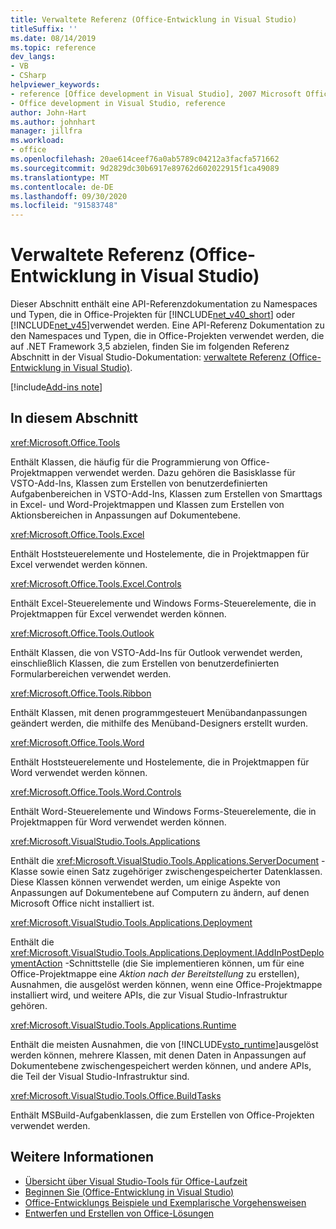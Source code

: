 ```yaml
---
title: Verwaltete Referenz (Office-Entwicklung in Visual Studio)
titleSuffix: ''
ms.date: 08/14/2019
ms.topic: reference
dev_langs:
- VB
- CSharp
helpviewer_keywords:
- reference [Office development in Visual Studio], 2007 Microsoft Office system
- Office development in Visual Studio, reference
author: John-Hart
ms.author: johnhart
manager: jillfra
ms.workload:
- office
ms.openlocfilehash: 20ae614ceef76a0ab5789c04212a3facfa571662
ms.sourcegitcommit: 9d2829dc30b6917e89762d602022915f1ca49089
ms.translationtype: MT
ms.contentlocale: de-DE
ms.lasthandoff: 09/30/2020
ms.locfileid: "91583748"
---
```

# <a name="managed-reference-office-development-in-visual-studio"></a>Verwaltete Referenz (Office-Entwicklung in Visual Studio)
  Dieser Abschnitt enthält eine API-Referenzdokumentation zu Namespaces und Typen, die in Office-Projekten für [!INCLUDE[net_v40_short](../sharepoint/includes/net-v40-short-md.md)] oder [!INCLUDE[net_v45](includes/net-v45-md.md)]verwendet werden. Eine API-Referenz Dokumentation zu den Namespaces und Typen, die in Office-Projekten verwendet werden, die auf .NET Framework 3,5 abzielen, finden Sie im folgenden Referenz Abschnitt in der Visual Studio-Dokumentation: [verwaltete Referenz (Office-Entwicklung in Visual Studio)](managed-reference-office-development-in-visual-studio.md).

[!include[Add-ins note](includes/addinsnote.md)]

## <a name="in-this-section"></a>In diesem Abschnitt
 <xref:Microsoft.Office.Tools>

 Enthält Klassen, die häufig für die Programmierung von Office-Projektmappen verwendet werden. Dazu gehören die Basisklasse für VSTO-Add-Ins, Klassen zum Erstellen von benutzerdefinierten Aufgabenbereichen in VSTO-Add-Ins, Klassen zum Erstellen von Smarttags in Excel- und Word-Projektmappen und Klassen zum Erstellen von Aktionsbereichen in Anpassungen auf Dokumentebene.

 <xref:Microsoft.Office.Tools.Excel>

 Enthält Hoststeuerelemente und Hostelemente, die in Projektmappen für Excel verwendet werden können.

 <xref:Microsoft.Office.Tools.Excel.Controls>

 Enthält Excel-Steuerelemente und Windows Forms-Steuerelemente, die in Projektmappen für Excel verwendet werden können.

 <xref:Microsoft.Office.Tools.Outlook>

 Enthält Klassen, die von VSTO-Add-Ins für Outlook verwendet werden, einschließlich Klassen, die zum Erstellen von benutzerdefinierten Formularbereichen verwendet werden.

 <xref:Microsoft.Office.Tools.Ribbon>

 Enthält Klassen, mit denen programmgesteuert Menübandanpassungen geändert werden, die mithilfe des Menüband-Designers erstellt wurden.

 <xref:Microsoft.Office.Tools.Word>

 Enthält Hoststeuerelemente und Hostelemente, die in Projektmappen für Word verwendet werden können.

 <xref:Microsoft.Office.Tools.Word.Controls>

 Enthält Word-Steuerelemente und Windows Forms-Steuerelemente, die in Projektmappen für Word verwendet werden können.

 <xref:Microsoft.VisualStudio.Tools.Applications>

 Enthält die <xref:Microsoft.VisualStudio.Tools.Applications.ServerDocument> -Klasse sowie einen Satz zugehöriger zwischengespeicherter Datenklassen. Diese Klassen können verwendet werden, um einige Aspekte von Anpassungen auf Dokumentebene auf Computern zu ändern, auf denen Microsoft Office nicht installiert ist.

 <xref:Microsoft.VisualStudio.Tools.Applications.Deployment>

 Enthält die <xref:Microsoft.VisualStudio.Tools.Applications.Deployment.IAddInPostDeploymentAction> -Schnittstelle (die Sie implementieren können, um für eine Office-Projektmappe eine *Aktion nach der Bereitstellung* zu erstellen), Ausnahmen, die ausgelöst werden können, wenn eine Office-Projektmappe installiert wird, und weitere APIs, die zur Visual Studio-Infrastruktur gehören.

 <xref:Microsoft.VisualStudio.Tools.Applications.Runtime>

 Enthält die meisten Ausnahmen, die von [!INCLUDE[vsto_runtime](includes/vsto-runtime-md.md)]ausgelöst werden können, mehrere Klassen, mit denen Daten in Anpassungen auf Dokumentebene zwischengespeichert werden können, und andere APIs, die Teil der Visual Studio-Infrastruktur sind.

 <xref:Microsoft.VisualStudio.Tools.Office.BuildTasks>

 Enthält MSBuild-Aufgabenklassen, die zum Erstellen von Office-Projekten verwendet werden.

## <a name="see-also"></a>Weitere Informationen
- [Übersicht über Visual Studio-Tools für Office-Laufzeit](visual-studio-tools-for-office-runtime-overview.md)
- [Beginnen Sie &#40;Office-Entwicklung in Visual Studio&#41;](getting-started-office-development-in-visual-studio.md)
- [Office-Entwicklungs Beispiele und Exemplarische Vorgehensweisen](office-development-samples-and-walkthroughs.md)
- [Entwerfen und Erstellen von Office-Lösungen](designing-and-creating-office-solutions.md)
